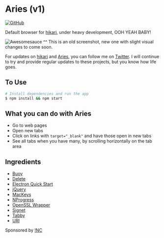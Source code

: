 # Aries (v1)

[![GitHub](http://img.shields.io/badge/GitHub-IdeasNeverCease/Aries-07d0eb.svg?style=flat-square)](https://github.com/IdeasNeverCease/Aries)

Default browser for [hikari](https://github.com/IdeasNeverCease/hikari), under heavy development, OOH YEAH BABY!

![Awesomesauce](https://cloud.githubusercontent.com/assets/1288356/4346885/d8127aba-411d-11e4-91d6-75f73d19058b.png)
^^ This is an old screenshot, new one with slight visual changes to come soon.

For updates on [hikari](https://github.com/IdeasNeverCease/hikari) and [Aries](https://github.com/IdeasNeverCease/Aries), you can follow me on [Twitter](https://twitter.com/TadashiHikari). I will continue to try and provide regular updates to these projects, but you know how life goes.



## To Use

```bash
# Install dependencies and run the app
$ npm install && npm start
```



## What you can do with Aries
* Go to web pages
* Open new tabs
* Click on links with `target="_blank"` and have those open in new tabs
* See all tabs when you have many, by scrolling horizontally on the tab area



## Ingredients

* [Buoy](https://github.com/cferdinandi/buoy)
* [Delete](https://github.com/jonschlinkert/delete)
* [Electron Quick Start](https://github.com/atom/electron-quick-start)
* [jQuery](http://jquery.com)
* [MacKeys](https://github.com/MichaelZelensky/jsLibraries)
* [NProgress](https://github.com/rstacruz/nprogress)
* [OpenSSL Wrapper](https://github.com/mgcrea/node-openssl-wrapper)
* [Signet](https://github.com/HubSpot/signet)
* [Tabby](https://github.com/cferdinandi/tabby)
* [URI](https://github.com/medialize/URI.js)



Sponsored by [!NC](https://the-inc.co)